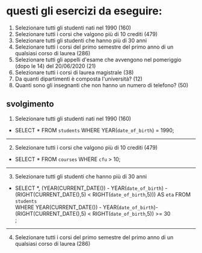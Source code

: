 # questi gli esercizi da eseguire:

1. Selezionare tutti gli studenti nati nel 1990 (160)
2. Selezionare tutti i corsi che valgono più di 10 crediti (479)
3. Selezionare tutti gli studenti che hanno più di 30 anni
4. Selezionare tutti i corsi del primo semestre del primo anno di un qualsiasi corso di
   laurea (286)
5. Selezionare tutti gli appelli d'esame che avvengono nel pomeriggio (dopo le 14) del
   20/06/2020 (21)
6. Selezionare tutti i corsi di laurea magistrale (38)
7. Da quanti dipartimenti è composta l'università? (12)
8. Quanti sono gli insegnanti che non hanno un numero di telefono? (50)

## svolgimento

1. Selezionare tutti gli studenti nati nel 1990 (160)

- SELECT \* FROM `students` WHERE YEAR(`date_of_birth`) = 1990;

---

2. Selezionare tutti i corsi che valgono più di 10 crediti (479)

- SELECT \* FROM `courses` WHERE `cfu` > 10;

---

3. Selezionare tutti gli studenti che hanno più di 30 anni

- SELECT \*, (YEAR(CURRENT_DATE()) - YEAR(`date_of_birth`) -(RIGHT(CURRENT_DATE(),5) < RIGHT(`date_of_birth`,5))) AS `eta` FROM `students`  
  WHERE YEAR(CURRENT_DATE()) - YEAR(`date_of_birth`)-(RIGHT(CURRENT_DATE(),5) < RIGHT(`date_of_birth`,5)) >= 30  
  ;

---

4. Selezionare tutti i corsi del primo semestre del primo anno di un qualsiasi corso di
   laurea (286)
